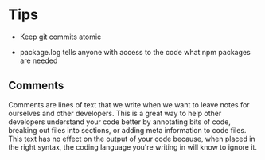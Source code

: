 # Tips

- Keep git commits atomic

- package.log tells anyone with access to the code what npm packages are needed

## Comments

Comments are lines of text that we write when we want to leave notes for ourselves and other developers. This is a great way to help other developers understand your code better by annotating bits of code,  breaking out files into sections, or adding meta information to code files. This text has no effect on the output of your code because, when placed in the right syntax, the coding language you're writing in will know to ignore it.

